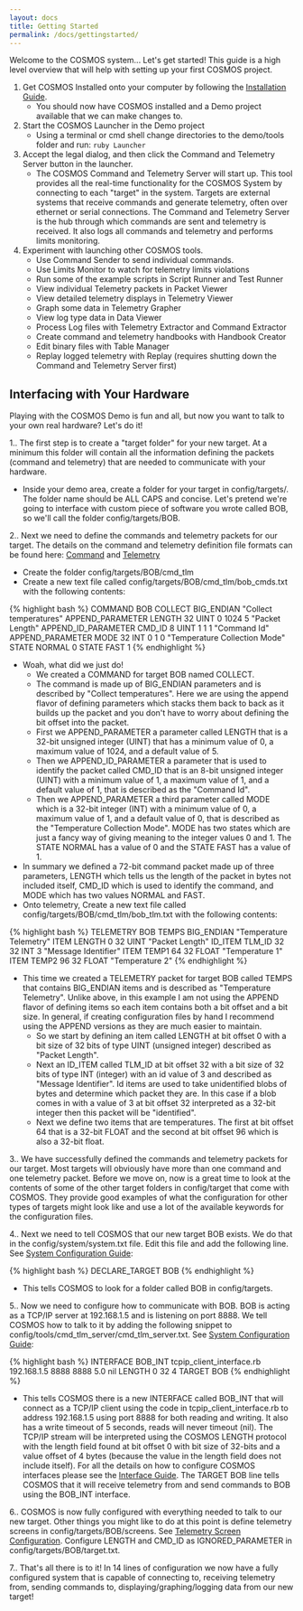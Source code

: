 ```yaml
---
layout: docs
title: Getting Started
permalink: /docs/gettingstarted/
---
```


Welcome to the COSMOS system... Let's get started!   This guide is a high level overview that will help with setting up your first COSMOS project.

1. Get COSMOS Installed onto your computer by following the [Installation Guide](/docs/installation).
    * You should now have COSMOS installed and a Demo project available that we can make changes to.
2. Start the COSMOS Launcher in the Demo project
    * Using a terminal or cmd shell change directories to the demo/tools folder and run: ``` ruby Launcher ```
3. Accept the legal dialog, and then click the Command and Telemetry Server button in the launcher.
    * The COSMOS Command and Telemetry Server will start up. This tool provides all the real-time functionality for the COSMOS System by connecting to each "target" in the system. Targets are external systems that receive commands and generate telemetry, often over ethernet or serial connections.  The Command and Telemetry Server is the hub through which commands are sent and telemetry is received.  It also logs all commands and telemetry and performs limits monitoring.
4. Experiment with launching other COSMOS tools.
    * Use Command Sender to send individual commands.
    * Use Limits Monitor to watch for telemetry limits violations
    * Run some of the example scripts in Script Runner and Test Runner
    * View individual Telemetry packets in Packet Viewer
    * View detailed telemetry displays in Telemetry Viewer
    * Graph some data in Telemetry Grapher
    * View log type data in Data Viewer
    * Process Log files with Telemetry Extractor and Command Extractor
    * Create command and telemetry handbooks with Handbook Creator
    * Edit binary files with Table Manager
    * Replay logged telemetry with Replay (requires shutting down the Command and Telemetry Server first)

## Interfacing with Your Hardware

Playing with the COSMOS Demo is fun and all, but now you want to talk to your own real hardware?  Let's do it!

1.. The first step is to create a "target folder" for your new target.  At a minimum this folder will contain all the information defining the packets (command and telemetry) that are needed to communicate with your hardware.

* Inside your demo area, create a folder for your target in config/targets/.  The folder name should be ALL CAPS and concise. Let's pretend we're going to interface with custom piece of software you wrote called BOB, so we'll call the folder config/targets/BOB.

2.. Next we need to define the commands and telemetry packets for our target.  The details on the command and telemetry definition file formats can be found here: [Command](/docs/command) and [Telemetry](/docs/telemetry)

* Create the folder config/targets/BOB/cmd_tlm
* Create a new text file called config/targets/BOB/cmd_tlm/bob_cmds.txt with the following contents:

{% highlight bash %}
COMMAND BOB COLLECT BIG_ENDIAN "Collect temperatures"
  APPEND_PARAMETER LENGTH 32 UINT 0 1024 5 "Packet Length"
  APPEND_ID_PARAMETER CMD_ID 8 UINT 1 1 1 "Command Id"
  APPEND_PARAMETER MODE 32 INT 0 1 0 "Temperature Collection Mode"
    STATE NORMAL 0
    STATE FAST 1
{% endhighlight %}

* Woah, what did we just do!
    * We created a COMMAND for target BOB named COLLECT.
    * The command is made up of BIG_ENDIAN parameters and is described by "Collect temperatures".  Here we are using the append flavor of defining parameters which stacks them back to back as it builds up the packet and you don't have to worry about defining the bit offset into the packet.
    * First we APPEND_PARAMETER a parameter called LENGTH that is a 32-bit unsigned integer (UINT) that has a minimum value of 0, a maximum value of 1024, and a default value of 5.
    * Then we APPEND_ID_PARAMETER a parameter that is used to identify the packet called CMD_ID that is an 8-bit unsigned integer (UINT) with a minimum value of 1, a maximum value of 1, and a default value of 1, that is described as the "Command Id".
    * Then we APPEND_PARAMETER a third parameter called MODE which is a 32-bit integer (INT) with a minimum value of 0, a maximum value of 1, and a default value of 0, that is described as the "Temperature Collection Mode".  MODE has two states which are just a fancy way of giving meaning to the integer values 0 and 1.   The STATE NORMAL has a value of 0 and the STATE FAST has a value of 1.
* In summary we defined a 72-bit command packet made up of three parameters, LENGTH which tells us the length of the packet in bytes not included itself, CMD_ID which is used to identify the command, and MODE which has two values NORMAL and FAST.
* Onto telemetry, Create a new text file called config/targets/BOB/cmd_tlm/bob_tlm.txt with the following contents:

{% highlight bash %}
TELEMETRY BOB TEMPS BIG_ENDIAN "Temperature Telemetry"
  ITEM LENGTH 0 32 UINT "Packet Length"
  ID_ITEM TLM_ID 32 32 INT 3 "Message Identifier"
  ITEM TEMP1 64 32 FLOAT "Temperature 1"
  ITEM TEMP2 96 32 FLOAT "Temperature 2"
{% endhighlight %}

* This time we created a TELEMETRY packet for target BOB called TEMPS that contains BIG_ENDIAN items and is described as "Temperature Telemetry".  Unlike above, in this example I am not using the APPEND flavor of defining items so each item contains both a bit offset and a bit size.  In general, if creating configuration files by hand I recommend using the APPEND versions as they are much easier to maintain.
    * So we start by defining an item called LENGTH at bit offset 0 with a bit size of 32 bits of type UINT (unsigned integer) described as "Packet Length".
    * Next an ID_ITEM called TLM_ID at bit offset 32 with a bit size of 32 bits of type INT (integer) with an id value of 3 and described as "Message Identifier".  Id items are used to take unidentified blobs of bytes and determine which packet they are.  In this case if a blob comes in with a value of 3 at bit offset 32 interpreted as a 32-bit integer then this packet will be "identified".
    * Next we define two items that are temperatures.  The first at bit offset 64 that is a 32-bit FLOAT and the second at bit offset 96 which is also a 32-bit float.

3.. We have successfully defined the commands and telemetry packets for our target.  Most targets will obviously have more than one command and one telemetry packet.  Before we move on, now is a great time to look at the contents of some of the other target folders in config/target that come with COSMOS.  They provide good examples of what the configuration for other types of targets might look like and use a lot of the available keywords for the configuration files.

4.. Next we need to tell COSMOS that our new target BOB exists.  We do that in the config/system/system.txt file.  Edit this file and add the following line. See [System Configuration Guide](/docs/system):

{% highlight bash %}
DECLARE_TARGET BOB
{% endhighlight %}

* This tells COSMOS to look for a folder called BOB in config/targets.

5.. Now we need to configure how to communicate with BOB.  BOB is acting as a TCP/IP server at 192.168.1.5 and is listening on port 8888.  We tell COSMOS how to talk to it by adding the following snippet to config/tools/cmd_tlm_server/cmd_tlm_server.txt. See [System Configuration Guide](/docs/system):

{% highlight bash %}
INTERFACE BOB_INT tcpip_client_interface.rb 192.168.1.5 8888 8888 5.0 nil LENGTH 0 32 4
  TARGET BOB
{% endhighlight %}

* This tells COSMOS there is a new INTERFACE called BOB_INT that will connect as a TCP/IP client using the code in tcpip_client_interface.rb to address 192.168.1.5 using port 8888 for both reading and writing.  It also has a write timeout of 5 seconds, reads will never timeout (nil).  The TCP/IP stream will be interpreted using the COSMOS LENGTH protocol with the length field found at bit offset 0 with bit size of 32-bits and a value offset of 4 bytes (because the value in the length field does not include itself).  For all the details on how to configure COSMOS interfaces please see the [Interface Guide](/docs/interfaces).  The TARGET BOB line tells COSMOS that it will receive telemetry from and send commands to BOB using the BOB_INT interface.

6.. COSMOS is now fully configured with everything needed to talk to our new target.  Other things you might like to do at this point is define telemetry screens in config/targets/BOB/screens. See [Telemetry Screen Configuration](/docs/screens).  Configure LENGTH and CMD_ID as IGNORED_PARAMETER in config/targets/BOB/target.txt.

7.. That's all there is to it!  In 14 lines of configuration we now have a fully configured system that is capable of connecting to, receiving telemetry from, sending commands to, displaying/graphing/logging data from our new target!
